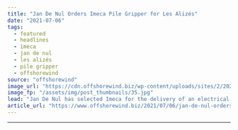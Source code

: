 ```yaml
---
title: "Jan De Nul Orders Imeca Pile Gripper for Les Alizés"
date: "2021-07-06"
tags: 
  - featured
  - headlines
  - imeca
  - jan de nul
  - les alizés
  - pile gripper
  - offshorewind
source: "offshorewind"
image_url: "https://cdn.offshorewind.biz/wp-content/uploads/sites/2/2021/07/06151002/Les-Alizes_1MB.jpg"
image_fp: "/assets/img/post_thumbnails/35.jpg"
lead: "Jan De Nul has selected Imeca for the delivery of an electrical motion-compensated pile"
article_url: "https://www.offshorewind.biz/2021/07/06/jan-de-nul-orders-imeca-pile-gripper-for-les-alizes/"
---
```


---
